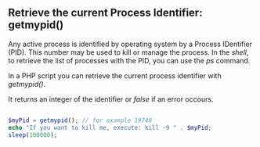 ## Retrieve the current Process Identifier: getmypid()

Any active process is identified by operating system by a Process IDentifier (PID).
This number may be used to kill or manage the process.
In the _shell_, to retrieve the list of processes with the PID, you can use the _ps_ command.

In a PHP script you can retrieve the current process identifier with _getmypid()_.

It returns an integer of the identifier or _false_ if an error occours.

```php

$myPid = getmypid(); // for example 19740
echo "If you want to kill me, execute: kill -9 " . $myPid;
sleep(100000);
```
